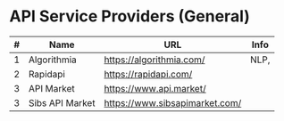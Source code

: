 # API Service Providers (General)

| #  | Name | URL | Info |
| ------------- | ------------- | ------------- | ------------- |
1	|	Algorithmia	|	https://algorithmia.com/    |	NLP,
2	|	Rapidapi	|	https://rapidapi.com/
3	|	API Market	|	https://www.api.market/
3	|	Sibs API Market	|	https://www.sibsapimarket.com/
